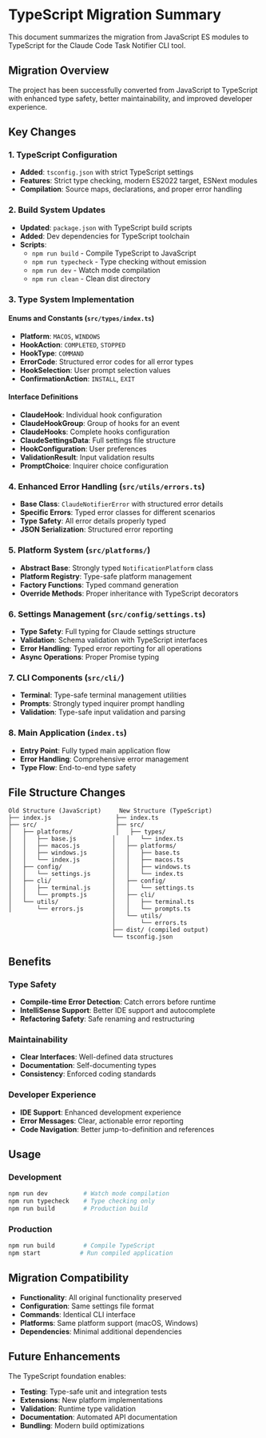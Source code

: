 # TypeScript Migration Summary

This document summarizes the migration from JavaScript ES modules to TypeScript for the Claude Code Task Notifier CLI tool.

## Migration Overview

The project has been successfully converted from JavaScript to TypeScript with enhanced type safety, better maintainability, and improved developer experience.

## Key Changes

### 1. TypeScript Configuration
- **Added**: `tsconfig.json` with strict TypeScript settings
- **Features**: Strict type checking, modern ES2022 target, ESNext modules
- **Compilation**: Source maps, declarations, and proper error handling

### 2. Build System Updates
- **Updated**: `package.json` with TypeScript build scripts
- **Added**: Dev dependencies for TypeScript toolchain
- **Scripts**:
  - `npm run build` - Compile TypeScript to JavaScript
  - `npm run typecheck` - Type checking without emission
  - `npm run dev` - Watch mode compilation
  - `npm run clean` - Clean dist directory

### 3. Type System Implementation

#### Enums and Constants (`src/types/index.ts`)
- **Platform**: `MACOS`, `WINDOWS`
- **HookAction**: `COMPLETED`, `STOPPED`
- **HookType**: `COMMAND`
- **ErrorCode**: Structured error codes for all error types
- **HookSelection**: User prompt selection values
- **ConfirmationAction**: `INSTALL`, `EXIT`

#### Interface Definitions
- **ClaudeHook**: Individual hook configuration
- **ClaudeHookGroup**: Group of hooks for an event
- **ClaudeHooks**: Complete hooks configuration
- **ClaudeSettingsData**: Full settings file structure
- **HookConfiguration**: User preferences
- **ValidationResult**: Input validation results
- **PromptChoice**: Inquirer choice configuration

### 4. Enhanced Error Handling (`src/utils/errors.ts`)
- **Base Class**: `ClaudeNotifierError` with structured error details
- **Specific Errors**: Typed error classes for different scenarios
- **Type Safety**: All error details properly typed
- **JSON Serialization**: Structured error reporting

### 5. Platform System (`src/platforms/`)
- **Abstract Base**: Strongly typed `NotificationPlatform` class
- **Platform Registry**: Type-safe platform management
- **Factory Functions**: Typed command generation
- **Override Methods**: Proper inheritance with TypeScript decorators

### 6. Settings Management (`src/config/settings.ts`)
- **Type Safety**: Full typing for Claude settings structure
- **Validation**: Schema validation with TypeScript interfaces
- **Error Handling**: Typed error reporting for all operations
- **Async Operations**: Proper Promise typing

### 7. CLI Components (`src/cli/`)
- **Terminal**: Type-safe terminal management utilities
- **Prompts**: Strongly typed inquirer prompt handling
- **Validation**: Type-safe input validation and parsing

### 8. Main Application (`index.ts`)
- **Entry Point**: Fully typed main application flow
- **Error Handling**: Comprehensive error management
- **Type Flow**: End-to-end type safety

## File Structure Changes

```
Old Structure (JavaScript)     New Structure (TypeScript)
├── index.js                  ├── index.ts
├── src/                      ├── src/
│   ├── platforms/            │   ├── types/
│   │   ├── base.js          │   │   └── index.ts
│   │   ├── macos.js         │   ├── platforms/
│   │   ├── windows.js       │   │   ├── base.ts
│   │   └── index.js         │   │   ├── macos.ts
│   ├── config/              │   │   ├── windows.ts
│   │   └── settings.js      │   │   └── index.ts
│   ├── cli/                 │   ├── config/
│   │   ├── terminal.js      │   │   └── settings.ts
│   │   └── prompts.js       │   ├── cli/
│   └── utils/               │   │   ├── terminal.ts
│       └── errors.js        │   │   └── prompts.ts
                             │   └── utils/
                             │       └── errors.ts
                             ├── dist/ (compiled output)
                             └── tsconfig.json
```

## Benefits

### Type Safety
- **Compile-time Error Detection**: Catch errors before runtime
- **IntelliSense Support**: Better IDE support and autocomplete
- **Refactoring Safety**: Safe renaming and restructuring

### Maintainability
- **Clear Interfaces**: Well-defined data structures
- **Documentation**: Self-documenting types
- **Consistency**: Enforced coding standards

### Developer Experience
- **IDE Support**: Enhanced development experience
- **Error Messages**: Clear, actionable error reporting
- **Code Navigation**: Better jump-to-definition and references

## Usage

### Development
```bash
npm run dev          # Watch mode compilation
npm run typecheck    # Type checking only
npm run build        # Production build
```

### Production
```bash
npm run build        # Compile TypeScript
npm start           # Run compiled application
```

## Migration Compatibility

- **Functionality**: All original functionality preserved
- **Configuration**: Same settings file format
- **Commands**: Identical CLI interface
- **Platforms**: Same platform support (macOS, Windows)
- **Dependencies**: Minimal additional dependencies

## Future Enhancements

The TypeScript foundation enables:
- **Testing**: Type-safe unit and integration tests
- **Extensions**: New platform implementations
- **Validation**: Runtime type validation
- **Documentation**: Automated API documentation
- **Bundling**: Modern build optimizations